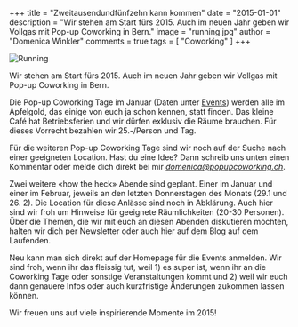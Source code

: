 +++
title = "Zweitausendundfünfzehn kann kommen"
date = "2015-01-01"
description = "Wir stehen am Start fürs 2015. Auch im neuen Jahr geben wir Vollgas mit Pop-up Coworking in Bern."
image = "running.jpg"
author = "Domenica Winkler"
comments = true
tags = [ "Coworking" ]
+++

![Running](/assets/blog/15-01-01-zweitausendundfuenfzehn/running.jpg)

<p class="lead">Wir stehen am Start fürs 2015. Auch im neuen Jahr geben wir Vollgas mit Pop-up Coworking in Bern.</p>

Die Pop-up Coworking Tage im Januar (Daten unter [Events](/events/)) werden alle im Apfelgold, das einige von euch ja schon kennen, statt finden. Das kleine Café hat Betriebsferien und wir dürfen exklusiv die Räume brauchen. Für dieses Vorrecht bezahlen wir 25.-/Person und Tag.

Für die weiteren Pop-up Coworking Tage sind wir noch auf der Suche nach einer geeigneten Location. Hast du eine Idee? Dann schreib uns unten einen Kommentar oder melde dich direkt bei mir <em>domenica@popupcoworking.ch</em>.

Zwei weitere «how the heck» Abende sind geplant. Einer im Januar und einer im Februar, jeweils an den letzten Donnerstagen des Monats (29.1 und 26. 2). Die Location für diese Anlässe sind noch in Abklärung. Auch hier sind wir froh um Hinweise für geeignete Räumlichkeiten (20-30 Personen). Über die Themen, die wir mit euch an diesen Abenden diskutieren möchten, halten wir dich per Newsletter oder auch hier auf dem Blog auf dem Laufenden.

Neu kann man sich direkt auf der Homepage für die Events anmelden. Wir sind froh, wenn ihr das fleissig tut, weil 1) es super ist, wenn ihr an die Coworking Tage oder sonstige Veranstaltungen kommt und 2) weil wir euch dann genauere Infos oder auch kurzfristige Änderungen zukommen lassen können.

Wir freuen uns auf viele inspirierende Momente im 2015!